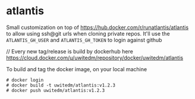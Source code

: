 # atlantis

Small customization on top of https://hub.docker.com/r/runatlantis/atlantis to allow using ssh@git urls when cloning private repos.
It'll use the `ATLANTIS_GH_USER` and `ATLANTIS_GH_TOKEN` to login against github

// Every new tag/release is build by dockerhub here https://cloud.docker.com/u/uwitedm/repository/docker/uwitedm/atlantis 

To build and tag the docker image, on your local machine

```
# docker login 
# docker build -t uwitedm/atlantis:v1.2.3
# docker push uwitedm/atlantis:v1.2.3

```
